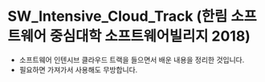 # SW_Intensive_Cloud_Track (한림 소프트웨어 중심대학 소프트웨어빌리지 2018)
- 소프트웨어 인텐시브 클라우드 트랙을 들으면서 배운 내용을 정리한 것입니다.
- 필요하면 가져가서 사용해도 무방합니다.
